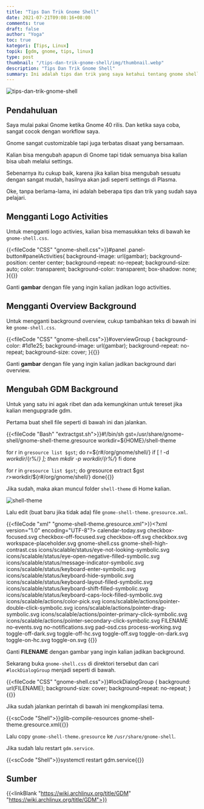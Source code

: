 ```yaml
---
title: "Tips Dan Trik Gnome Shell"
date: 2021-07-21T09:08:16+08:00
comments: true
draft: false
author: "Yoga"
toc: true
kategori: [Tips, Linux]
topik: [gdm, gnome, tips, linux]
type: post
thumbnail: "/tips-dan-trik-gnome-shell/img/thumbnail.webp"
description: "Tips Dan Trik Gnome Shell"
summary: Ini adalah tips dan trik yang saya ketahui tentang gnome shell
---
```


![tips-dan-trik-gnome-shell](/tips-dan-trik-gnome-shell/img/thumbnail.webp)

## Pendahuluan

Saya mulai pakai Gnome ketika Gnome 40 rilis. Dan ketika saya coba, sangat cocok dengan workflow saya.

Gnome sangat customizable tapi juga terbatas disaat yang bersamaan.

Kalian bisa mengubah apapun di Gnome tapi tidak semuanya bisa kalian bisa ubah melalui settings.

Sebenarnya itu cukup baik, karena jika kalian bisa mengubah sesuatu dengan sangat mudah, hasilnya akan jadi seperti settings di Plasma.

Oke, tanpa berlama-lama, ini adalah beberapa tips dan trik yang sudah saya pelajari.

## Mengganti Logo Activities

Untuk mengganti logo activies, kalian bisa memasukkan teks di bawah ke `gnome-shell.css`.

{{<fileCode "CSS" "gnome-shell.css">}}#panel .panel-button#panelActivities{
        background-image: url(gambar);
        background-position: center center;
        background-repeat: no-repeat;
        background-size: auto;
        color: transparent;
        background-color: transparent;
        box-shadow: none;
}{{</fileCode>}}

Ganti **gambar** dengan file yang ingin kalian jadikan logo activities.

## Mengganti Overview Background

Untuk mengganti background overview, cukup tambahkan teks di bawah ini ke `gnome-shell.css`.

{{<fileCode "CSS" "gnome-shell.css">}}#overviewGroup {
        background-color: #1d1e25;
        background-image: url(gambar);
        background-repeat: no-repeat;
        background-size: cover;
}{{</fileCode>}}

Ganti **gambar** dengan file yang ingin kalian jadikan background dari overview.

## Mengubah GDM Background

Untuk yang satu ini agak ribet dan ada kemungkinan untuk tereset jika kalian mengupgrade gdm.

Pertama buat shell file seperti di bawah ini dan jalankan.

{{<fileCode "Bash" "extractgst.sh">}}#!/bin/sh
gst=/usr/share/gnome-shell/gnome-shell-theme.gresource
workdir=${HOME}/shell-theme

for r in `gresource list $gst`; do
	r=${r#\/org\/gnome\/shell/}
	if [ ! -d $workdir/${r%/*} ]; then
	  mkdir -p $workdir/${r%/*}
	fi
done

for r in `gresource list $gst`; do
        gresource extract $gst $r >$workdir/${r#\/org\/gnome\/shell/}
done{{</fileCode>}}

Jika sudah, maka akan muncul folder `shell-theme` di Home kalian.

![shell-theme](/tips-dan-trik-gnome-shell/img/shell-theme.webp)

Lalu edit (buat baru jika tidak ada) file `gnome-shell-theme.gresource.xml`.

{{<fileCode "xml" "gnome-shell-theme.gresource.xml">}}&lt;?xml version="1.0" encoding="UTF-8"?&gt;
<gresources>
  <gresource prefix="/org/gnome/shell/theme">
    <file>calendar-today.svg</file>
    <file>checkbox-focused.svg</file>
    <file>checkbox-off-focused.svg</file>
    <file>checkbox-off.svg</file>
    <file>checkbox.svg</file>
    <file>workspace-placeholder.svg</file>
    <file>gnome-shell.css</file>
    <file>gnome-shell-high-contrast.css</file>
    <file>icons/scalable/status/eye-not-looking-symbolic.svg</file>
    <file>icons/scalable/status/eye-open-negative-filled-symbolic.svg</file>
    <file>icons/scalable/status/message-indicator-symbolic.svg</file>
    <file>icons/scalable/status/keyboard-enter-symbolic.svg</file>
    <file>icons/scalable/status/keyboard-hide-symbolic.svg</file>
    <file>icons/scalable/status/keyboard-layout-filled-symbolic.svg</file>
    <file>icons/scalable/status/keyboard-shift-filled-symbolic.svg</file>
    <file>icons/scalable/status/keyboard-caps-lock-filled-symbolic.svg</file>
    <file>icons/scalable/actions/color-pick.svg</file>
    <file>icons/scalable/actions/pointer-double-click-symbolic.svg</file>
    <file>icons/scalable/actions/pointer-drag-symbolic.svg</file>
    <file>icons/scalable/actions/pointer-primary-click-symbolic.svg</file>
    <file>icons/scalable/actions/pointer-secondary-click-symbolic.svg</file>
    <file>FILENAME</file>
    <file>no-events.svg</file>
    <file>no-notifications.svg</file>
    <file>pad-osd.css</file>
    <file>process-working.svg</file>
    <file>toggle-off-dark.svg</file>
    <file>toggle-off-hc.svg</file>
    <file>toggle-off.svg</file>
    <file>toggle-on-dark.svg</file>
    <file>toggle-on-hc.svg</file>
    <file>toggle-on.svg</file>
  </gresource>
</gresources>{{</fileCode>}}

Ganti **FILENAME** dengan gambar yang ingin kalian jadikan background.

Sekarang buka `gnome-shell.css` di direktori tersebut dan cari `#lockDialogGroup` menjadi seperti di bawah.

{{<fileCode "CSS" "gnome-shell.css">}}#lockDialogGroup {
  background: url(FILENAME);
  background-size: cover;
  background-repeat: no-repeat;
}{{</fileCode>}}

Jika sudah jalankan perintah di bawah ini mengkompilasi tema.

{{<scCode "Shell">}}glib-compile-resources gnome-shell-theme.gresource.xml{{</scCode>}}

Lalu copy `gnome-shell-theme.gresource` ke `/usr/share/gnome-shell`.

Jika sudah lalu restart `gdm.service`.

{{<scCode "Shell">}}systemctl restart gdm.service{{</scCode>}}

## Sumber

{{<linkBlank "https://wiki.archlinux.org/title/GDM" "https://wiki.archlinux.org/title/GDM">}}